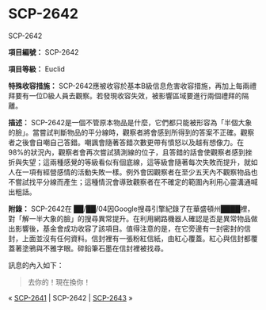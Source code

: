 # SCP-2642
                        




SCP-2642



**項目編號：** SCP-2642

**項目等級：** Euclid

**特殊收容措施：** SCP-2642應被收容於基本B級信息危害收容措施，再加上每兩禮拜要有一位D級人員去觀察。若發現收容失效，被影響區域要進行兩個禮拜的隔離。

**描述：** SCP-2642是一個不管原本物品是什麼，它們都只能被形容為「半個大象的臉」。當嘗試判斷物品的平分線時，觀察者將會感到所得到的答案不正確。觀察者之後會自嘲自己答錯。嘲諷會隨著答錯次數更帶有憤怒以及越有想像力。在98%的狀況內，觀察者會再次嘗試猜測線的位子，且答錯的話會使觀察者感到挫折與失望；這兩種感覺的等級看似有個底線，這等級會隨著每次失敗而提升，就如人在一項有經營感情的活動失敗一樣。例外會因觀察者在至少五天內不觀察物品也不嘗試找平分線而產生；這種情況會導致觀察者在不確定的範圍內利用心靈溝通喊出粗話。

**附錄：** SCP-2642在 ██/██/04因Google搜尋引擎紀錄了在華盛頓州████裡，對「解一半大象的臉」的搜尋異常提升。在利用網路機器人確認是否是異常物品做出影響後，基金會成功收容了該項目。值得注意的是，在它旁邊有一封密封的信封，上面並沒有任何資料。信封裡有一張粉紅信紙，由紅心覆蓋。紅心與信封都覆蓋著塗鴉與不雅字眼。碎鉛筆石墨在信封裡被找尋。

訊息的內入如下：


> 去你的！現在換你！
> 



« <a shape='rect' class='newpage' href='/scp-2641'>SCP-2641</a> | SCP-2642 | [SCP-2643](/scp-2643) »





                    